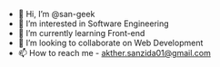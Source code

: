 - 👋 Hi, I’m @san-geek
- 👀 I’m interested in Software Engineering
- 🌱 I’m currently learning Front-end
- 💞️ I’m looking to collaborate on Web Development
- 📫 How to reach me - akther.sanzida01@gmail.com

<!---
san-geek/san-geek is a ✨ special ✨ repository because its `README.md` (this file) appears on your GitHub profile.
You can click the Preview link to take a look at your changes.
--->
